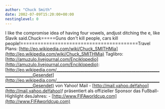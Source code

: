 ```yaml
---
author: "Chuck Smith"
date: 2002-07-09T15:20:00+00:00
nestinglevel: 0
---
```

I like the compromise idea of having four vowels, andjust ditching the e, like Slavik said.Chuck=====Guns don't kill people, cars kill people!=========================================Travel Plans: [http://eo.wikipedia.com/wiki/Chuck_SMITHMia](http://eo.wikipedia.com/wiki/Chuck_SMITHMia) Taglibro: [http://amuzulo.livejournal.com/Enciklopedio](http://amuzulo.livejournal.com/Enciklopedio): [http://eo.wikipedia.com/__________________________________________________________________Gesendet](http://eo.wikipedia.com/__________________________________________________________________Gesendet) von Yahoo! Mail - [http://mail.yahoo.deYahoo](http://mail.yahoo.deYahoo)! präsentiert als offizieller Sponsor das Fußball-Highlight desJahres: - [http://www.FIFAworldcup.com](http://www.FIFAworldcup.com)